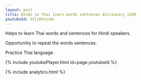 ```yaml
---
layout: post
title: Hindi to Thai learn words sentences dictionary 1399 
youtubeId: SIlzhhtzxDc
---
```

 
 
Helps to learn Thai words and sentences for Hindi speakers.

Opportunitiy to repeat the words sentences. 

Practice Thai language. 
 
{% include youtubePlayer.html id=page.youtubeId %}
 
 
{% include analytics.html %}